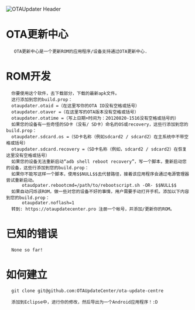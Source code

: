 ![OTAUpdater Header](http://sensation-devs.org/banner/bannerotaupdate.png)



OTA更新中心
==========

       OTA更新中心是一个更新ROM的应用程序/设备支持通过OTA更新中心.

ROM开发
==========
      你要使用这个软件，去下载部分，下载的最新apk文件。
      这行添加到您的build.prop：
      otaupdater.otaid =（在这里写你的OTA ID没有空格或括号）
      otaupdater.otaver =（在这里写的OTA版本没有空格或括号）
      otaupdater.otatime =（写上日期+时间为：20120820-1516没有空格或括号的）
      如果您的设备有一些奇怪的SD卡（没有/ SD卡）命名的OS或recovery，这些行添加到您的build.prop：
      otaupdater.sdcard.os =（SD卡名称（例如sdcard2 / sdcard2）在主系统中不带空格或括号）
      otaupdater.sdcard.recovery =（SD卡名称（例如，sdcard2 / sdcard2）在恢复这里没有空格或括号）
      如果您的设备无法重新启动“adb shell reboot recovery”，写一个脚本，重新启动您的设备，这些行添加到您的build.prop：
      如果你不能写这样一个脚本，使用$$NULL$$去代替路径，接着该应用程序会通过电源管理器尝试重新启动。
          otaudpater.rebootcmd=/path/to/rebootscript.sh -OR- $$NULL$$
      如果自动闪烁该ROM，做一些对您的设备不好的事情，用户需要手动打开手机，添加以下内容到您的build.prop：
          otaupdater.noflash=1
      转到: https://otaupdatecenter.pro 注册一个帐号，并添加/更新你的ROM。

已知的错误
==========
      None so far!


如何建立
==========
      git clone git@github.com:OTAUpdateCenter/ota-update-centre
      
      添加到Eclipse中，进行你的修改，然后导出为一个Android应用程序！:D
